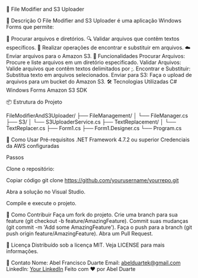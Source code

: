 📂 File Modifier and S3 Uploader

📜 Descrição
O File Modifier and S3 Uploader é uma aplicação Windows Forms que permite:

📂 Procurar arquivos e diretórios.
🔍 Validar arquivos que contêm textos específicos.
🔄 Realizar operações de encontrar e substituir em arquivos.
☁️ Enviar arquivos para o Amazon S3.
🎯 Funcionalidades
Procurar Arquivos: Procure e liste arquivos em um diretório especificado.
Validar Arquivos: Valide arquivos que contêm textos delimitados por ;.
Encontrar e Substituir: Substitua texto em arquivos selecionados.
Enviar para S3: Faça o upload de arquivos para um bucket do Amazon S3.
🛠️ Tecnologias Utilizadas
C#
Windows Forms
Amazon S3 SDK

📦 Estrutura do Projeto

FileModifierAndS3Uploader/
├── FileManagement/
│   └── FileManager.cs
├── S3/
│   └── S3UploaderService.cs
├── TextReplacement/
│   └── TextReplacer.cs
├── Form1.cs
├── Form1.Designer.cs
└── Program.cs

🚀 Como Usar
Pré-requisitos
.NET Framework 4.7.2 ou superior
Credenciais da AWS configuradas

Passos

Clone o repositório:

Copiar código
git clone https://github.com/yourusername/yourrepo.git

Abra a solução no Visual Studio.

Compile e execute o projeto.

🌟 Como Contribuir
Faça um fork do projeto.
Crie uma branch para sua feature (git checkout -b feature/AmazingFeature).
Commit suas mudanças (git commit -m 'Add some AmazingFeature').
Faça o push para a branch (git push origin feature/AmazingFeature).
Abra um Pull Request.

📝 Licença
Distribuído sob a licença MIT. Veja LICENSE para mais informações.

📧 Contato
Nome: Abel Francisco Duarte
Email: abelduartek@gmail.com
LinkedIn: [Your LinkedIn](https://www.linkedin.com/in/abelduarte/)
Feito com ❤️ por Abel Duarte
